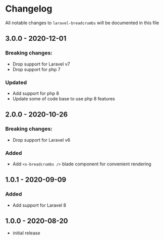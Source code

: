# Changelog

All notable changes to `laravel-breadcrumbs` will be documented in this file

## 3.0.0 - 2020-12-01
### Breaking changes:
- Drop support for Laravel v7
- Drop support for php 7

### Updated
- Add support for php 8
- Update some of code base to use php 8 features

## 2.0.0 - 2020-10-26
### Breaking changes:
- Drop support for Laravel v6

### Added
- Add `<x-breadcrumbs />` blade component for convenient rendering

## 1.0.1 - 2020-09-09
### Added
- Add support for Laravel 8

## 1.0.0 - 2020-08-20

- initial release
